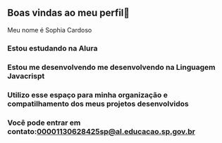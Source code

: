 ## Boas vindas ao meu perfil🖤

Meu nome é Sophia Cardoso

### Estou estudando na Alura
### Estou me desenvolvendo me desenvolvendo na Linguagem Javacrispt
### Utilizo esse espaço para minha organização e compatilhamento dos meus projetos desenvolvidos 
### Você pode entrar em contato:00001130628425sp@al.educacao.sp.gov.br
